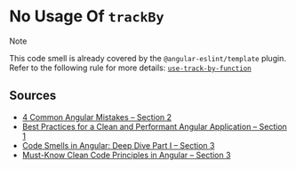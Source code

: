 # No Usage Of `trackBy`

> [!Note]
> This code smell is already covered by the `@angular-eslint/template` plugin.
> Refer to the following rule for more details:
> [`use-track-by-function`](https://github.com/angular-eslint/angular-eslint/blob/main/packages/eslint-plugin-template/docs/rules/use-track-by-function.md)

## Sources

- [4 Common Angular Mistakes – Section 2](https://marcoslooten.com/blog/4-common-angular-mistakes/)
- [Best Practices for a Clean and Performant Angular Application – Section 1](https://www.freecodecamp.org/news/best-practices-for-a-clean-and-performant-angular-application-288e7b39eb6f/)
- [Code Smells in Angular: Deep Dive Part I – Section 3](https://medium.com/@robert.maiersilldorff/code-smells-in-angular-deep-dive-part-i-d63dd5f5215e)
- [Must-Know Clean Code Principles in Angular – Section 3](https://zydesoft.com/must-know-clean-code-principles-in-angular/)